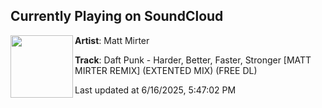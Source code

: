 ## Currently Playing on SoundCloud

[<img align="left" width="100" src="https://i1.sndcdn.com/artworks-NEDioFJV6a3eULh2-TAUxeg-t500x500.jpg">](https://soundcloud.com/matt_mirter/daft-punk-harder-better-faster-stronger-matt-mirter-remix)

**Artist**: Matt Mirter 

**Track**: Daft Punk - Harder, Better, Faster, Stronger [MATT MIRTER REMIX] (EXTENTED MIX) (FREE DL)

Last updated at 6/16/2025, 5:47:02 PM

